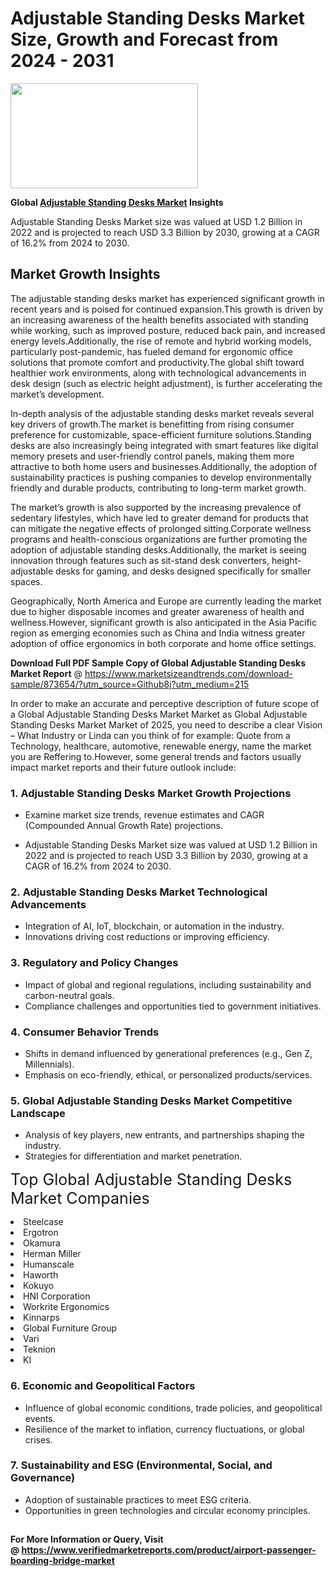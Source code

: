 <H1>Adjustable Standing Desks Market Size, Growth and Forecast from 2024 - 2031</H1><img class="aligncenter size-medium wp-image-584254" src="https://thirdeyenews.in/wp-content/uploads/2024/09/Global-Market-Research-300x168.jpeg" alt="" width="300" height="168" /><p><strong>Global&nbsp;<a href="https://www.marketsizeandtrends.com/download-sample/873654/?utm_source=Github8j?utm_medium=215">Adjustable Standing Desks Market</a> Insights</strong></p><p>Adjustable Standing Desks Market size was valued at USD 1.2 Billion in 2022 and is projected to reach USD 3.3 Billion by 2030, growing at a CAGR of 16.2% from 2024 to 2030.</p><p><h2>Market Growth Insights</h2> <p>The adjustable standing desks market has experienced significant growth in recent years and is poised for continued expansion.This growth is driven by an increasing awareness of the health benefits associated with standing while working, such as improved posture, reduced back pain, and increased energy levels.Additionally, the rise of remote and hybrid working models, particularly post-pandemic, has fueled demand for ergonomic office solutions that promote comfort and productivity.The global shift toward healthier work environments, along with technological advancements in desk design (such as electric height adjustment), is further accelerating the market’s development.</p> <p>In-depth analysis of the adjustable standing desks market reveals several key drivers of growth.The market is benefitting from rising consumer preference for customizable, space-efficient furniture solutions.Standing desks are also increasingly being integrated with smart features like digital memory presets and user-friendly control panels, making them more attractive to both home users and businesses.Additionally, the adoption of sustainability practices is pushing companies to develop environmentally friendly and durable products, contributing to long-term market growth.</p> <p>The market’s growth is also supported by the increasing prevalence of sedentary lifestyles, which have led to greater demand for products that can mitigate the negative effects of prolonged sitting.Corporate wellness programs and health-conscious organizations are further promoting the adoption of adjustable standing desks.Additionally, the market is seeing innovation through features such as sit-stand desk converters, height-adjustable desks for gaming, and desks designed specifically for smaller spaces.</p> <p>Geographically, North America and Europe are currently leading the market due to higher disposable incomes and greater awareness of health and wellness.However, significant growth is also anticipated in the Asia Pacific region as emerging economies such as China and India witness greater adoption of office ergonomics in both corporate and home office settings.</p> <p><span class=""><strong>Download Full PDF Sample Copy of Global Adjustable Standing Desks Market Report</strong> @ <a href="https://www.marketsizeandtrends.com/download-sample/873654/?utm_source=Github8j?utm_medium=215" target="_blank">https://www.marketsizeandtrends.com/download-sample/873654/?utm_source=Github8j?utm_medium=215</a></span></p><p>In order to make an accurate and perceptive description of future scope of a Global&nbsp;Adjustable Standing Desks Market Market as Global&nbsp;Adjustable Standing Desks Market Market of 2025, you need to describe a clear Vision &ndash; What Industry or Linda can you think of for example: Quote from a Technology, healthcare, automotive, renewable energy, name the market you are Reffering to.However, some general trends and factors usually impact market reports and their future outlook include:</p><h3>1.&nbsp;<strong>Adjustable Standing Desks Market Growth Projections</strong></h3><ul><li>Examine market size trends, revenue estimates and CAGR (Compounded Annual Growth Rate) projections.</li><li><p>Adjustable Standing Desks Market size was valued at USD 1.2 Billion in 2022 and is projected to reach USD 3.3 Billion by 2030, growing at a CAGR of 16.2% from 2024 to 2030.</p></li></ul><h3>2.&nbsp;<strong>Adjustable Standing Desks Market Technological Advancements</strong></h3><ul><li>Integration of AI, IoT, blockchain, or automation in the industry.</li><li>Innovations driving cost reductions or improving efficiency.</li></ul><h3>3.&nbsp;<strong>Regulatory and Policy Changes</strong></h3><ul><li>Impact of global and regional regulations, including sustainability and carbon-neutral goals.</li><li>Compliance challenges and opportunities tied to government initiatives.</li></ul><h3>4.&nbsp;<strong>Consumer Behavior Trends</strong></h3><ul><li>Shifts in demand influenced by generational preferences (e.g., Gen Z, Millennials).</li><li>Emphasis on eco-friendly, ethical, or personalized products/services.</li></ul><h3>5.&nbsp;<strong>Global Adjustable Standing Desks Market Competitive Landscape</strong></h3><ul><li>Analysis of key players, new entrants, and partnerships shaping the industry.</li><li>Strategies for differentiation and market penetration.</li></ul><p data-pm-slice="1 1 []"><span style="color: inherit; font-family: inherit; font-size: 25px;">Top Global Adjustable Standing Desks Market Companies</span></p><div class="" data-test-id=""><p><li>Steelcase</li><li> Ergotron</li><li> Okamura</li><li> Herman Miller</li><li> Humanscale</li><li> Haworth</li><li> Kokuyo</li><li> HNI Corporation</li><li> Workrite Ergonomics</li><li> Kinnarps</li><li> Global Furniture Group</li><li> Vari</li><li> Teknion</li><li> KI</li></p></div><h3>6.&nbsp;<strong>Economic and Geopolitical Factors</strong></h3><ul><li>Influence of global economic conditions, trade policies, and geopolitical events.</li><li>Resilience of the market to inflation, currency fluctuations, or global crises.</li></ul><h3>7.&nbsp;<strong>Sustainability and ESG (Environmental, Social, and Governance)</strong></h3><ul><li>Adoption of sustainable practices to meet ESG criteria.</li><li>Opportunities in green technologies and circular economy principles.</li></ul><h2><strong style="font-size: 14px;">For More Information or Query, Visit @&nbsp;</strong><a style="background-color: #ffffff; font-size: 14px;" href="https://www.marketsizeandtrends.com/report/adjustable-standing-desks-market/" target="_blank">https://www.verifiedmarketreports.com/product/airport-passenger-boarding-bridge-market</a></h2>